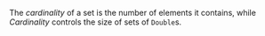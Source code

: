 The _cardinality_ of a set is the number of elements it contains, while _Cardinality_ controls the size of sets of `Double`s.
